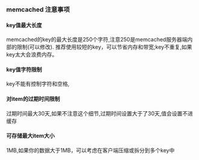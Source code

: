 ### memcached 注意事项

#### key值最大长度

memcached的key的最大长度是250个字符,注意250是memcached服务器端内部的限制(可以修改).
推荐使用较短的key，可以节省内存和带宽;key不重复,如果key太大会浪费内存。

#### key值字符限制    
key不能有控制字符和空格,

#### 对item的过期时间限制    

过期时间最大30天,如果不注意这个细节,过期时间设置大于了30天,值会设置不进缓存

#### 可存储最大item大小    

1MB,如果你的数据大于1MB，可以考虑在客户端压缩或拆分到多个key中
